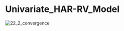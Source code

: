# Univariate_HAR-RV_Model<?xml version="1.0" encoding="utf-8" standalone="no"?>

![22_2_convergence](https://user-images.githubusercontent.com/61040406/77307064-f179a280-6d3b-11ea-9982-04024f65f554.png)

